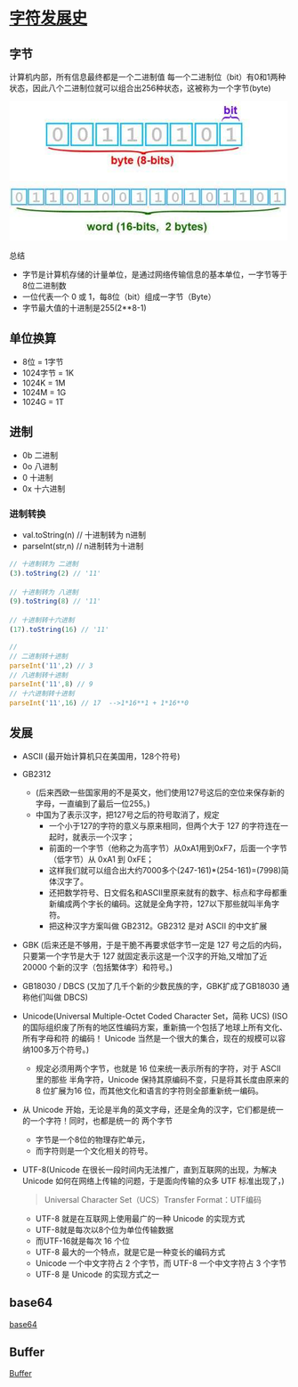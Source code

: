 # [字符发展史](http://www.zhufengpeixun.com/grow/html/8.Encoding.html)

## 字节
计算机内部，所有信息最终都是一个二进制值
每一个二进制位（bit）有0和1两种状态，因此八个二进制位就可以组合出256种状态，这被称为一个字节(byte)

![](/img/others/bits.jpg)

总结
* 字节是计算机存储的计量单位，是通过网络传输信息的基本单位，一字节等于8位二进制数
* 一位代表一个 0 或 1，每8位（bit）组成一字节（Byte）
* 字节最大值的十进制是255(2**8-1)


## 单位换算
* 8位 = 1字节
* 1024字节 = 1K
* 1024K = 1M
* 1024M = 1G
* 1024G = 1T

## 进制
* 0b 二进制
* 0o 八进制
* 0 十进制
* 0x 十六进制

### 进制转换
* val.toString(n) // 十进制转为 n进制
* parseInt(str,n) // n进制转为十进制

```js
// 十进制转为 二进制
(3).toString(2) // '11'

// 十进制转为 八进制
(9).toString(8) // '11'

// 十进制转十六进制
(17).toString(16) // '11'

```

```js
// 
// 二进制转十进制
parseInt('11',2) // 3 
// 八进制转十进制
parseInt('11',8) // 9
// 十六进制转十进制
parseInt('11',16) // 17  -->1*16**1 + 1*16**0
```

## 发展
* ASCII (最开始计算机只在美国用，128个符号)
* GB2312
  * (后来西欧一些国家用的不是英文，他们使用127号这后的空位来保存新的字母，一直编到了最后一位255。)
  * 中国为了表示汉字，把127号之后的符号取消了，规定
    * 一个小于127的字符的意义与原来相同，但两个大于 127 的字符连在一起时，就表示一个汉字；
    * 前面的一个字节（他称之为高字节）从0xA1用到0xF7，后面一个字节（低字节）从 0xA1 到 0xFE；
    * 这样我们就可以组合出大约7000多个(247-161)*(254-161)=(7998)简体汉字了。
    * 还把数学符号、日文假名和ASCII里原来就有的数字、标点和字母都重新编成两个字长的编码。这就是全角字符，127以下那些就叫半角字符。
    * 把这种汉字方案叫做 GB2312。GB2312 是对 ASCII 的中文扩展
* GBK (后来还是不够用，于是干脆不再要求低字节一定是 127 号之后的内码，只要第一个字节是大于 127 就固定表示这是一个汉字的开始,又增加了近 20000 个新的汉字（包括繁体字）和符号。)
* GB18030 / DBCS (又加了几千个新的少数民族的字，GBK扩成了GB18030 通称他们叫做 DBCS)
*  Unicode(Universal Multiple-Octet Coded Character Set，简称 UCS) (ISO 的国际组织废了所有的地区性编码方案，重新搞一个包括了地球上所有文化、所有字母和符 的编码！ Unicode 当然是一个很大的集合，现在的规模可以容纳100多万个符号。)
   *  规定必须用两个字节，也就是 16 位来统一表示所有的字符，对于 ASCII 里的那些 半角字符，Unicode 保持其原编码不变，只是将其长度由原来的 8 位扩展为16 位，而其他文化和语言的字符则全部重新统一编码。

  * 从 Unicode 开始，无论是半角的英文字母，还是全角的汉字，它们都是统一的一个字符！同时，也都是统一的 两个字节
    * 字节是一个8位的物理存贮单元，
    * 而字符则是一个文化相关的符号。

* UTF-8(Unicode 在很长一段时间内无法推广，直到互联网的出现，为解决 Unicode 如何在网络上传输的问题，于是面向传输的众多 UTF 标准出现了，)
  >Universal Character Set（UCS）Transfer Format：UTF编码

  * UTF-8 就是在互联网上使用最广的一种 Unicode 的实现方式
  * UTF-8就是每次以8个位为单位传输数据
  * 而UTF-16就是每次 16 个位
  * UTF-8 最大的一个特点，就是它是一种变长的编码方式
  * Unicode 一个中文字符占 2 个字节，而 UTF-8 一个中文字符占 3 个字节
  * UTF-8 是 Unicode 的实现方式之一

## base64
[base64](/details\文件处理\base64.md)

## Buffer
[Buffer](/details\Node\属性\Buffer.md)
